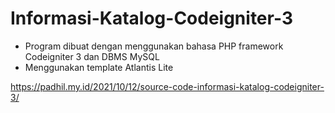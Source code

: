 # Informasi-Katalog-Codeigniter-3
- Program dibuat dengan menggunakan bahasa PHP framework Codeigniter 3 dan DBMS MySQL
- Menggunakan template Atlantis Lite

https://padhil.my.id/2021/10/12/source-code-informasi-katalog-codeigniter-3/
